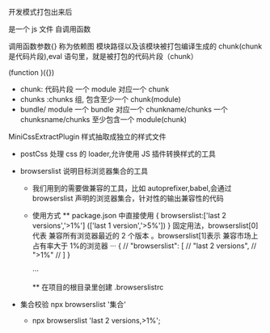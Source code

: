 开发模式打包出来后

是一个 js 文件 自调用函数

调用函数参数{} 称为依赖图
模块路径以及该模块被打包编译生成的 chunk(chunk 是代码片段),eval 语句里，就是被打包的代码片段（chunk）

(function )({})

- chunk: 代码片段 一个 module 对应一个 chunk
- chunks :chunks 组, 包含至少一个 chunk(module)
- bundle/ module
  一个 bundle 对应一个 chunkname/chunks
  一个 chunksname/chunks 至少包含一个 module(chunk)

MiniCssExtractPlugin 样式抽取成独立的样式文件

- postCss 处理 css 的 loader,允许使用 JS 插件转换样式的工具

- browserslist 说明目标浏览器集合的工具

  - 我们用到的需要做兼容的工具，比如 autoprefixer,babel,会通过 browserslist 声明的浏览器集合，针对性的输出兼容性的代码
  - 使用方式
    \*\* package.json 中直接使用
    {
    browserslist:['last 2 versions','>1%'] (['last 1 version','>5%'])
    } 固定用法，browserslist[0]代表 兼容所有浏览器最近的 2 个版本 。browserslist[1]表示 兼容市场上占有率大于 1%的浏览器
    ···
    {
    // "browserslist": [
    // "last 2 versions",
    // ">1%"
    // ]
    }

    ···

    \*\* 在项目的根目录里创建 .browserslistrc

- 集合校验 npx browserslist '集合'
  - npx browserslist 'last 2 versions,>1%';
